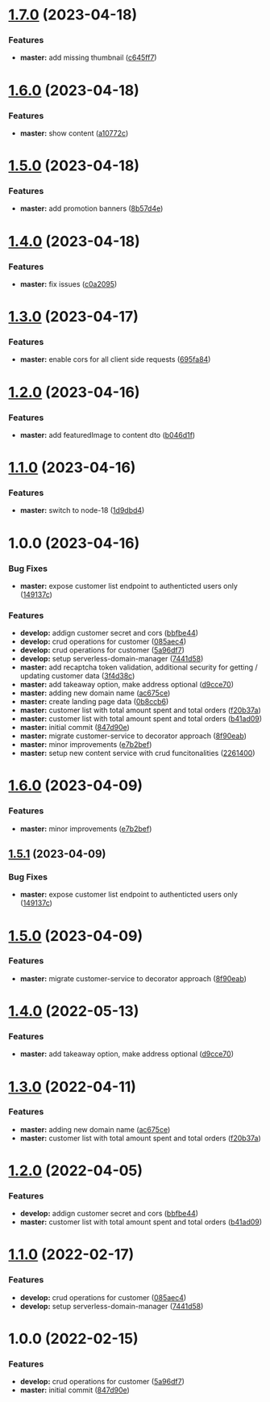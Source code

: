 # [1.7.0](https://github.com/abhishek-shaji/micro-client-service/compare/v1.6.0...v1.7.0) (2023-04-18)


### Features

* **master:** add missing thumbnail ([c645ff7](https://github.com/abhishek-shaji/micro-client-service/commit/c645ff74db3a2a7f9e9dfb4a455a8032bc58f910))

# [1.6.0](https://github.com/abhishek-shaji/micro-client-service/compare/v1.5.0...v1.6.0) (2023-04-18)


### Features

* **master:** show content ([a10772c](https://github.com/abhishek-shaji/micro-client-service/commit/a10772cda1916aa951ad899bc4166f20213366f2))

# [1.5.0](https://github.com/abhishek-shaji/micro-client-service/compare/v1.4.0...v1.5.0) (2023-04-18)


### Features

* **master:** add promotion banners ([8b57d4e](https://github.com/abhishek-shaji/micro-client-service/commit/8b57d4eddfa4fbac00a2b13e4cc66227ea1166fb))

# [1.4.0](https://github.com/abhishek-shaji/micro-client-service/compare/v1.3.0...v1.4.0) (2023-04-18)


### Features

* **master:** fix issues ([c0a2095](https://github.com/abhishek-shaji/micro-client-service/commit/c0a209546aff06fa3a1cad0c407f55bddba867fa))

# [1.3.0](https://github.com/abhishek-shaji/micro-client-service/compare/v1.2.0...v1.3.0) (2023-04-17)


### Features

* **master:** enable cors for all client side requests ([695fa84](https://github.com/abhishek-shaji/micro-client-service/commit/695fa8449cce03fa315105596cedd94aaf443c0c))

# [1.2.0](https://github.com/abhishek-shaji/micro-client-service/compare/v1.1.0...v1.2.0) (2023-04-16)


### Features

* **master:** add featuredImage to content dto ([b046d1f](https://github.com/abhishek-shaji/micro-client-service/commit/b046d1f8245b6ea82565a6e546b5ef0ed4cede7f))

# [1.1.0](https://github.com/abhishek-shaji/micro-client-service/compare/v1.0.0...v1.1.0) (2023-04-16)


### Features

* **master:** switch to node-18 ([1d9dbd4](https://github.com/abhishek-shaji/micro-client-service/commit/1d9dbd432b34d39483c585573aaa9bf01889d71d))

# 1.0.0 (2023-04-16)


### Bug Fixes

* **master:** expose customer list endpoint to authenticted users only ([149137c](https://github.com/abhishek-shaji/micro-client-service/commit/149137cff3d9976a2677f8c4e8172c4ab7dc6438))


### Features

* **develop:** addign customer secret and cors ([bbfbe44](https://github.com/abhishek-shaji/micro-client-service/commit/bbfbe444b30befcab45fd82576d0e885ef98dded))
* **develop:** crud operations for customer ([085aec4](https://github.com/abhishek-shaji/micro-client-service/commit/085aec45ebd0362c2e2450607c8480c68d6b7dea))
* **develop:** crud operations for customer ([5a96df7](https://github.com/abhishek-shaji/micro-client-service/commit/5a96df7c10a9d4cdfb7214356a3741db37b08bea))
* **develop:** setup serverless-domain-manager ([7441d58](https://github.com/abhishek-shaji/micro-client-service/commit/7441d588b27ea548acd7fa76be0f0e7c957712a8))
* **master:** add recaptcha token validation, additional security for getting / updating customer data ([3f4d38c](https://github.com/abhishek-shaji/micro-client-service/commit/3f4d38c6224ea041b079460f248eef39ab6b3d8f))
* **master:** add takeaway option, make address optional ([d9cce70](https://github.com/abhishek-shaji/micro-client-service/commit/d9cce7066f38b3199b6a8ea38692e1266d84ee60))
* **master:** adding new domain name ([ac675ce](https://github.com/abhishek-shaji/micro-client-service/commit/ac675ce745f68fcce1138a9f6f79c3b2a858128c))
* **master:** create landing page data ([0b8ccb6](https://github.com/abhishek-shaji/micro-client-service/commit/0b8ccb681f2108eb72405a82cd0a8f7d43a28e77))
* **master:** customer list with total amount spent and total orders ([f20b37a](https://github.com/abhishek-shaji/micro-client-service/commit/f20b37ad64244e9646fc6605574ab1d98bd1ddfb))
* **master:** customer list with total amount spent and total orders ([b41ad09](https://github.com/abhishek-shaji/micro-client-service/commit/b41ad0919345d40ee7cfd77d3e5f96d2cd681170))
* **master:** initial commit ([847d90e](https://github.com/abhishek-shaji/micro-client-service/commit/847d90ed16038fb49fbb48ec35209d5733b307a4))
* **master:** migrate customer-service to decorator approach ([8f90eab](https://github.com/abhishek-shaji/micro-client-service/commit/8f90eab6d4e5e917bc6590b4e5d7636e78a72305))
* **master:** minor improvements ([e7b2bef](https://github.com/abhishek-shaji/micro-client-service/commit/e7b2befda6c4c1484559c2e72d115a5f99c4b5cf))
* **master:** setup new content service with crud funcitonalities ([2261400](https://github.com/abhishek-shaji/micro-client-service/commit/22614000b9abe2de51a6ab5ec60dd29ddd675a5a))

# [1.6.0](https://github.com/abhishek-shaji/micro-customer-service/compare/v1.5.1...v1.6.0) (2023-04-09)


### Features

* **master:** minor improvements ([e7b2bef](https://github.com/abhishek-shaji/micro-customer-service/commit/e7b2befda6c4c1484559c2e72d115a5f99c4b5cf))

## [1.5.1](https://github.com/abhishek-shaji/micro-customer-service/compare/v1.5.0...v1.5.1) (2023-04-09)


### Bug Fixes

* **master:** expose customer list endpoint to authenticted users only ([149137c](https://github.com/abhishek-shaji/micro-customer-service/commit/149137cff3d9976a2677f8c4e8172c4ab7dc6438))

# [1.5.0](https://github.com/abhishek-shaji/micro-customer-service/compare/v1.4.0...v1.5.0) (2023-04-09)


### Features

* **master:** migrate customer-service to decorator approach ([8f90eab](https://github.com/abhishek-shaji/micro-customer-service/commit/8f90eab6d4e5e917bc6590b4e5d7636e78a72305))

# [1.4.0](https://github.com/abhishek-shaji/micro-customer-service/compare/v1.3.0...v1.4.0) (2022-05-13)


### Features

* **master:** add takeaway option, make address optional ([d9cce70](https://github.com/abhishek-shaji/micro-customer-service/commit/d9cce7066f38b3199b6a8ea38692e1266d84ee60))

# [1.3.0](https://github.com/abhishek-shaji/micro-customer-service/compare/v1.2.0...v1.3.0) (2022-04-11)


### Features

* **master:** adding new domain name ([ac675ce](https://github.com/abhishek-shaji/micro-customer-service/commit/ac675ce745f68fcce1138a9f6f79c3b2a858128c))
* **master:** customer list with total amount spent and total orders ([f20b37a](https://github.com/abhishek-shaji/micro-customer-service/commit/f20b37ad64244e9646fc6605574ab1d98bd1ddfb))

# [1.2.0](https://github.com/abhishek-shaji/micro-customer-service/compare/v1.1.0...v1.2.0) (2022-04-05)


### Features

* **develop:** addign customer secret and cors ([bbfbe44](https://github.com/abhishek-shaji/micro-customer-service/commit/bbfbe444b30befcab45fd82576d0e885ef98dded))
* **master:** customer list with total amount spent and total orders ([b41ad09](https://github.com/abhishek-shaji/micro-customer-service/commit/b41ad0919345d40ee7cfd77d3e5f96d2cd681170))

# [1.1.0](https://github.com/abhishek-shaji/micro-customer-service/compare/v1.0.0...v1.1.0) (2022-02-17)


### Features

* **develop:** crud operations for customer ([085aec4](https://github.com/abhishek-shaji/micro-customer-service/commit/085aec45ebd0362c2e2450607c8480c68d6b7dea))
* **develop:** setup serverless-domain-manager ([7441d58](https://github.com/abhishek-shaji/micro-customer-service/commit/7441d588b27ea548acd7fa76be0f0e7c957712a8))

# 1.0.0 (2022-02-15)


### Features

* **develop:** crud operations for customer ([5a96df7](https://github.com/abhishek-shaji/micro-customer-service/commit/5a96df7c10a9d4cdfb7214356a3741db37b08bea))
* **master:** initial commit ([847d90e](https://github.com/abhishek-shaji/micro-customer-service/commit/847d90ed16038fb49fbb48ec35209d5733b307a4))
